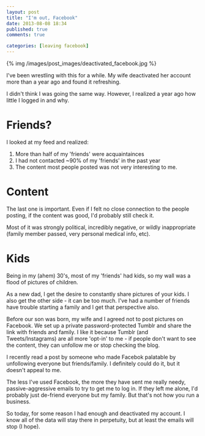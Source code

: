 ```yaml
---
layout: post
title: "I'm out, Facebook"
date: 2013-08-08 18:34
published: true
comments: true

categories: [leaving facebook]
---
```


{% img /images/post_images/deactivated_facebook.jpg %}

I've been wrestling with this for a while. My wife deactivated her account more
than a year ago and found it refreshing.

I didn't think I was going the same way. However, I realized a year ago how
little I logged in and why.

<!-- more -->

Friends?
========

I looked at my feed and realized:

1. More than half of my 'friends' were acquaintainces
2. I had not contacted ~90% of my 'friends' in the past year
3. The content most people posted was not very interesting to me.

Content
=======

The last one is important. Even if I felt no close connection to the people
posting, if the content was good, I'd probably still check it.

Most of it was strongly political, incredibly negative, or wildly inappropriate
(family member passed, very personal medical info, etc).

Kids
====

Being in my (ahem) 30's, most of my 'friends' had kids, so my wall was a flood
of pictures of children.

As a new dad, I get the desire to constantly share pictures of your kids. I
also get the other side - it can be too much. I've had a number of friends have
trouble starting a family and I get that perspective also.

Before our son was born, my wife and I agreed not to post pictures on Facebook.
We set up a private password-protected Tumblr and share the link with friends
and family.  I like it because Tumblr (and Tweets/Instagrams) are all more
'opt-in' to me - if people don't want to see the content, they can unfollow me
or stop checking the blog.

I recently read a post by someone who made Facebok palatable by unfollowing
everyone but friends/family. I definitely could do it, but it doesn't appeal to
me.

The less I've used Facebook, the more they have sent me really needy,
passive-aggressive emails to try to get me to log in. If they left me alone,
I'd probably just de-friend everyone but my family. But that's not how you run
a business.

So today, for some reason I had enough and deactivated my account. I know all
of the data will stay there in perpetuity, but at least the emails will stop (I
hope).
